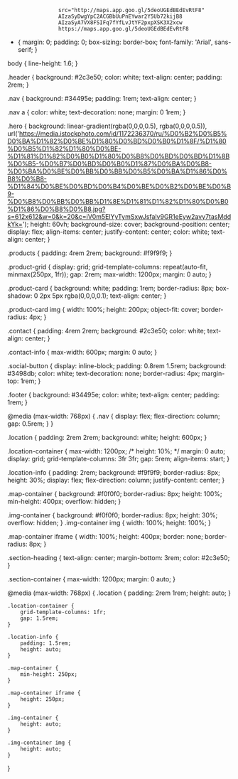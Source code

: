 
                    src="http://maps.app.goo.gl/5deoUGEdBEdEvRtF8"
                    AIzaSyDwgYpC2ACGBbUuPnEYwar2Y5Ub72kijB8
                    AIzaSyA7VX8FSIFq7fYfLvJtYF2pxpXSK3X2xcw
                    https://maps.app.goo.gl/5deoUGEdBEdEvRtF8








* {
    margin: 0;
    padding: 0;
    box-sizing: border-box;
    font-family: 'Arial', sans-serif;
}

body {
    line-height: 1.6;
}

.header {
    background: #2c3e50;
    color: white;
    text-align: center;
    padding: 2rem;
}

.nav {
    background: #34495e;
    padding: 1rem;
    text-align: center;
}

.nav a {
    color: white;
    text-decoration: none;
    margin: 0 1rem;
}

.hero {
    background: linear-gradient(rgba(0,0,0,0.5), rgba(0,0,0,0.5)),
                url('https://media.istockphoto.com/id/1172236370/ru/%D0%B2%D0%B5%D0%BA%D1%82%D0%BE%D1%80%D0%BD%D0%B0%D1%8F/%D1%80%D0%B5%D1%82%D1%80%D0%BE-%D1%81%D1%82%D0%B0%D1%80%D0%B8%D0%BD%D0%BD%D1%8B%D0%B5-%D0%B7%D0%BD%D0%B0%D1%87%D0%BA%D0%B8-%D0%BA%D0%BE%D0%BB%D0%BB%D0%B5%D0%BA%D1%86%D0%B8%D0%B8-%D1%84%D0%BE%D0%BD%D0%B4%D0%BE%D0%B2%D0%BE%D0%B9-%D0%B8%D0%BB%D0%BB%D1%8E%D1%81%D1%82%D1%80%D0%B0%D1%86%D0%B8%D0%B8.jpg?s=612x612&w=0&k=20&c=iV0m5ElYyTymSxwJsfalv9GR1eEyw2avy7tasMddkYk=');
    height: 60vh;
    background-size: cover;
    background-position: center;
    display: flex;
    align-items: center;
    justify-content: center;
    color: white;
    text-align: center;
}

.products {
    padding: 4rem 2rem;
    background: #f9f9f9;
}

.product-grid {
    display: grid;
    grid-template-columns: repeat(auto-fit, minmax(250px, 1fr));
    gap: 2rem;
    max-width: 1200px;
    margin: 0 auto;
}

.product-card {
    background: white;
    padding: 1rem;
    border-radius: 8px;
    box-shadow: 0 2px 5px rgba(0,0,0,0.1);
    text-align: center;
}

.product-card img {
    width: 100%;
    height: 200px;
    object-fit: cover;
    border-radius: 4px;
}

.contact {
    padding: 4rem 2rem;
    background: #2c3e50;
    color: white;
    text-align: center;
}

.contact-info {
    max-width: 600px;
    margin: 0 auto;
}

.social-button {
    display: inline-block;
    padding: 0.8rem 1.5rem;
    background: #3498db;
    color: white;
    text-decoration: none;
    border-radius: 4px;
    margin-top: 1rem;
}

.footer {
    background: #34495e;
    color: white;
    text-align: center;
    padding: 1rem;
}

@media (max-width: 768px) {
    .nav {
        display: flex;
        flex-direction: column;
        gap: 0.5rem;
    }
}


.location {
    padding: 2rem 2rem;
    background: white;
    height: 600px;
}

.location-container {
    max-width: 1200px;
    /* height: 10%; */
    margin: 0 auto;
    display: grid;
    grid-template-columns: 3fr 3fr;
    gap: 5rem;
    align-items: start;
}

.location-info {
    padding: 2rem;
    background: #f9f9f9;
    border-radius: 8px;
    height: 30%;
    display: flex;
    flex-direction: column;
    justify-content: center;
}

.map-container {
    background: #f0f0f0;
    border-radius: 8px;
    height: 100%;
    min-height: 400px;
    overflow: hidden;
}

.img-container {
    background: #f0f0f0;
    border-radius: 8px;
    height: 30%;
    overflow: hidden;
}
.img-container img {
    width: 100%;
    height: 100%;
}

.map-container iframe {
    width: 100%;
    height: 400px;
    border: none;
    border-radius: 8px;
}

.section-heading {
    text-align: center;
    margin-bottom: 3rem;
    color: #2c3e50;
}

.section-container {
    max-width: 1200px;
    margin: 0 auto;
}


@media (max-width: 768px) {
    .location {
        padding: 2rem 1rem;
        height: auto;
    }

    .location-container {
        grid-template-columns: 1fr;
        gap: 1.5rem;
    }
    
    .location-info {
        padding: 1.5rem;
        height: auto;
    }

    .map-container {
        min-height: 250px;
    }

    .map-container iframe {
        height: 250px;
    }

    .img-container {
        height: auto;
    }

    .img-container img {
        height: auto;
    }
}

